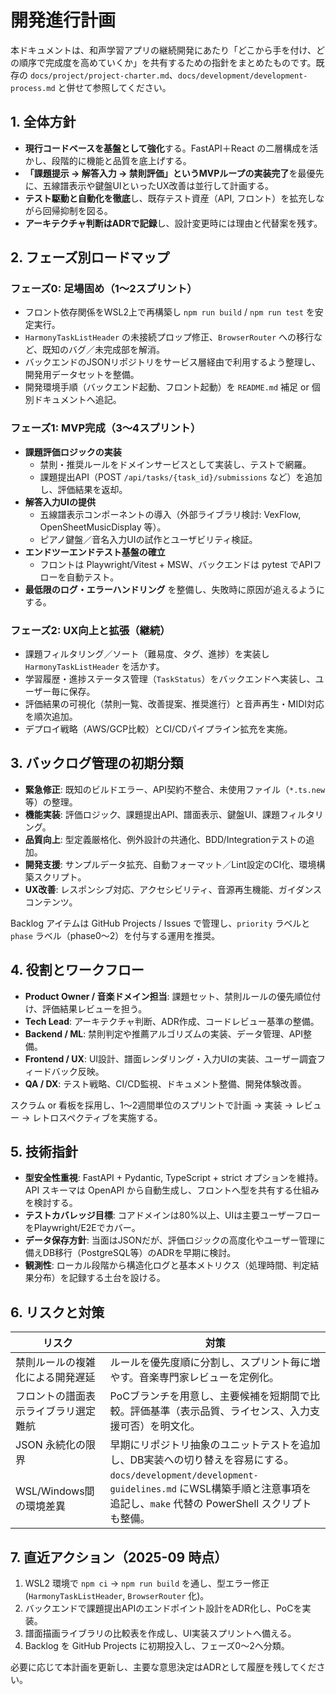 # 開発進行計画

本ドキュメントは、和声学習アプリの継続開発にあたり「どこから手を付け、どの順序で完成度を高めていくか」を共有するための指針をまとめたものです。既存の `docs/project/project-charter.md`、`docs/development/development-process.md` と併せて参照してください。

## 1. 全体方針

- **現行コードベースを基盤として強化**する。FastAPI＋React の二層構成を活かし、段階的に機能と品質を底上げする。
- **「課題提示 → 解答入力 → 禁則評価」というMVPループの実装完了**を最優先に、五線譜表示や鍵盤UIといったUX改善は並行して計画する。
- **テスト駆動と自動化を徹底**し、既存テスト資産（API, フロント）を拡充しながら回帰抑制を図る。
- **アーキテクチャ判断はADRで記録**し、設計変更時には理由と代替案を残す。

## 2. フェーズ別ロードマップ

### フェーズ0: 足場固め（1〜2スプリント）
- フロント依存関係をWSL2上で再構築し `npm run build` / `npm run test` を安定実行。
- `HarmonyTaskListHeader` の未接続プロップ修正、`BrowserRouter` への移行など、既知のバグ／未完成部を解消。
- バックエンドのJSONリポジトリをサービス層経由で利用するよう整理し、開発用データセットを整備。
- 開発環境手順（バックエンド起動、フロント起動）を `README.md` 補足 or 個別ドキュメントへ追記。

### フェーズ1: MVP完成（3〜4スプリント）
- **課題評価ロジックの実装**  
  - 禁則・推奨ルールをドメインサービスとして実装し、テストで網羅。  
  - 課題提出API（POST `/api/tasks/{task_id}/submissions` など）を追加し、評価結果を返却。
- **解答入力UIの提供**  
  - 五線譜表示コンポーネントの導入（外部ライブラリ検討: VexFlow, OpenSheetMusicDisplay 等）。  
  - ピアノ鍵盤／音名入力UIの試作とユーザビリティ検証。
- **エンドツーエンドテスト基盤の確立**  
  - フロントは Playwright/Vitest + MSW、バックエンドは pytest でAPIフローを自動テスト。
- **最低限のログ・エラーハンドリング** を整備し、失敗時に原因が追えるようにする。

### フェーズ2: UX向上と拡張（継続）
- 課題フィルタリング／ソート（難易度、タグ、進捗）を実装し `HarmonyTaskListHeader` を活かす。
- 学習履歴・進捗ステータス管理（`TaskStatus`）をバックエンドへ実装し、ユーザー毎に保存。
- 評価結果の可視化（禁則一覧、改善提案、推奨進行）と音声再生・MIDI対応を順次追加。
- デプロイ戦略（AWS/GCP比較）とCI/CDパイプライン拡充を実施。

## 3. バックログ管理の初期分類

- **緊急修正**: 既知のビルドエラー、API契約不整合、未使用ファイル（`*.ts.new` 等）の整理。
- **機能実装**: 評価ロジック、課題提出API、譜面表示、鍵盤UI、課題フィルタリング。
- **品質向上**: 型定義厳格化、例外設計の共通化、BDD/Integrationテストの追加。
- **開発支援**: サンプルデータ拡充、自動フォーマット／Lint設定のCI化、環境構築スクリプト。
- **UX改善**: レスポンシブ対応、アクセシビリティ、音源再生機能、ガイダンスコンテンツ。

Backlog アイテムは GitHub Projects / Issues で管理し、`priority` ラベルと `phase` ラベル（phase0〜2）を付与する運用を推奨。

## 4. 役割とワークフロー

- **Product Owner / 音楽ドメイン担当**: 課題セット、禁則ルールの優先順位付け、評価結果レビューを担う。
- **Tech Lead**: アーキテクチャ判断、ADR作成、コードレビュー基準の整備。
- **Backend / ML**: 禁則判定や推薦アルゴリズムの実装、データ管理、API整備。
- **Frontend / UX**: UI設計、譜面レンダリング・入力UIの実装、ユーザー調査フィードバック反映。
- **QA / DX**: テスト戦略、CI/CD監視、ドキュメント整備、開発体験改善。

スクラム or 看板を採用し、1〜2週間単位のスプリントで計画 → 実装 → レビュー → レトロスペクティブを実施する。

## 5. 技術指針

- **型安全性重視**: FastAPI + Pydantic, TypeScript + strict オプションを維持。API スキーマは OpenAPI から自動生成し、フロントへ型を共有する仕組みを検討する。
- **テストカバレッジ目標**: コアドメインは80%以上、UIは主要ユーザーフローをPlaywright/E2Eでカバー。
- **データ保存方針**: 当面はJSONだが、評価ロジックの高度化やユーザー管理に備えDB移行（PostgreSQL等）のADRを早期に検討。
- **観測性**: ローカル段階から構造化ログと基本メトリクス（処理時間、判定結果分布）を記録する土台を設ける。

## 6. リスクと対策

| リスク | 対策 |
| --- | --- |
| 禁則ルールの複雑化による開発遅延 | ルールを優先度順に分割し、スプリント毎に増やす。音楽専門家レビューを定例化。 |
| フロントの譜面表示ライブラリ選定難航 | PoCブランチを用意し、主要候補を短期間で比較。評価基準（表示品質、ライセンス、入力支援可否）を明文化。 |
| JSON 永続化の限界 | 早期にリポジトリ抽象のユニットテストを追加し、DB実装への切り替えを容易にする。 |
| WSL/Windows間の環境差異 | `docs/development/development-guidelines.md` にWSL構築手順と注意事項を追記し、`make` 代替の PowerShell スクリプトも整備。 |

## 7. 直近アクション（2025-09 時点）

1. WSL2 環境で `npm ci` → `npm run build` を通し、型エラー修正 (`HarmonyTaskListHeader`, `BrowserRouter` 化)。
2. バックエンドで課題提出APIのエンドポイント設計をADR化し、PoCを実装。
3. 譜面描画ライブラリの比較表を作成し、UI実装スプリントへ備える。
4. Backlog を GitHub Projects に初期投入し、フェーズ0〜2へ分類。

必要に応じて本計画を更新し、主要な意思決定はADRとして履歴を残してください。


